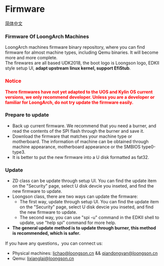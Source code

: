 # Firmware  
[简体中文](https://github.com/loongson/Firmware/blob/main/README_CN.md)
### Firmware Of LoongArch Machines  

LoongArch machines firmware binary repository, where you can find firmware for almost machine types, including Qemu binaries. It will become more and more complete.  
The firewares are all based UDK2018, the boot logo is Loongson logo, EDKII style setup UI, **adapt upstream linux kernel, support EfiStub**.   

### <font color=red>Notice</font>  
<font color=red>**There firmwares have not yet adapted to the UOS and Kylin OS current versions, we only recommend developer. Unless you are a developer or familiar for LoongArch, do not try update the firmware easily.** </font>

### Prepare to update  
* Back up current firmware. We recommend that you need a burner, and read the contents of the SPI flash through the burner and save it.  
* Download the firmware that matches your machine type or motherboard. The information of machine can be obtained through machine appearance, motherboard appearance or the SMBIOS type0-type3.
* It is better to put the new firmware into a U disk formatted as fat32.

### Update  
* ZD class can be update through setup UI. You can find the update item on the "Security" page, select U disk devcie you inseted, and find the new firmware to update.
* Loongson class, there are two ways can update the firmware:  
  * The first way, update through setup UI. You can find the update item on the "Security" page, select U disk devcie you inseted, and find the new firmware to update.  
  * The second way, you can use "spi -u" command in the EDKII shell to update, use "help spi" command for more help.
* **The general update method is to update through burner, this method is recommended, which is safer.**  

If you have any questions，you can connect us:  
* Physical machines: lichao@loongson.cn && qiandongyan@loongson.cn  
* Qemu: lixianglai@loongson.cn
